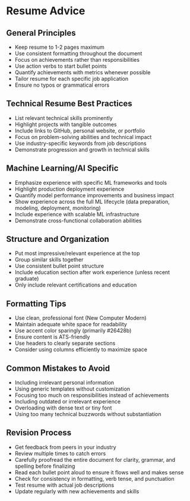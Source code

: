 # Resume Advice

## General Principles
- Keep resume to 1-2 pages maximum
- Use consistent formatting throughout the document
- Focus on achievements rather than responsibilities
- Use action verbs to start bullet points
- Quantify achievements with metrics whenever possible
- Tailor resume for each specific job application
- Ensure no typos or grammatical errors

## Technical Resume Best Practices
- List relevant technical skills prominently
- Highlight projects with tangible outcomes
- Include links to GitHub, personal website, or portfolio
- Focus on problem-solving abilities and technical impact
- Use industry-specific keywords from job descriptions
- Demonstrate progression and growth in technical skills

## Machine Learning/AI Specific
- Emphasize experience with specific ML frameworks and tools
- Highlight production deployment experience
- Quantify model performance improvements and business impact
- Show experience across the full ML lifecycle (data preparation, modeling, deployment, monitoring)
- Include experience with scalable ML infrastructure
- Demonstrate cross-functional collaboration abilities

## Structure and Organization
- Put most impressive/relevant experience at the top
- Group similar skills together
- Use consistent bullet point structure
- Include education section after work experience (unless recent graduate)
- Only include relevant certifications and education

## Formatting Tips
- Use clean, professional font (New Computer Modern)
- Maintain adequate white space for readability
- Use accent color sparingly (primarily #26428b)
- Ensure content is ATS-friendly
- Use headers to clearly separate sections
- Consider using columns efficiently to maximize space

## Common Mistakes to Avoid
- Including irrelevant personal information
- Using generic templates without customization
- Focusing too much on responsibilities instead of achievements
- Including outdated or irrelevant experience
- Overloading with dense text or tiny font
- Using too many technical buzzwords without substantiation

## Revision Process
- Get feedback from peers in your industry
- Review multiple times to catch errors
- Carefully proofread the entire document for clarity, grammar, and spelling before finalizing
- Read each bullet point aloud to ensure it flows well and makes sense
- Check for consistency in formatting, verb tense, and punctuation
- Test resume with actual job descriptions
- Update regularly with new achievements and skills